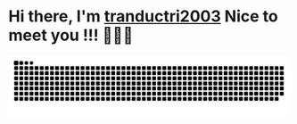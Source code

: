 # Hi there, I'm [tranductri2003](https://github.com/tranductri2003) Nice to meet you !!! 👋👋👋



![Snake animation](https://raw.githubusercontent.com/tranductri2003/tranductri2003/output/github-contribution-grid-snake.svg)

